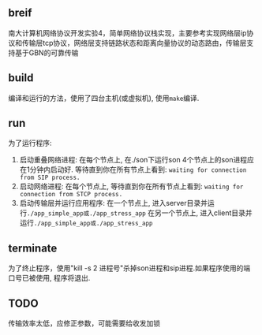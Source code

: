 ## breif

南大计算机网络协议开发实验4，简单网络协议栈实现，主要参考实现网络层ip协议和传输层tcp协议，网络层支持链路状态和距离向量协议的动态路由，传输层支持基于GBN的可靠传输

## build

编译和运行的方法，使用了四台主机(或虚拟机), 使用`make`编译. 

## run

为了运行程序:

1. 启动重叠网络进程:
  在每个节点上, 在./son下运行son
  4个节点上的son进程应在1分钟内启动好.
  等待直到你在所有节点上看到: `waiting for connection from SIP process.`
2. 启动网络进程: 
  在每个节点上, 等待直到你在所有节点上看到: `waiting for connection from STCP process.`
3. 启动传输层并运行应用程序:
  在一个节点上, 进入server目录并运行`./app_simple_app或./app_stress_app`
  在另一个节点上, 进入client目录并运行`./app_simple_app或./app_stress_app`

## terminate

为了终止程序，使用"kill -s 2 进程号"杀掉son进程和sip进程.如果程序使用的端口号已被使用, 程序将退出.

## TODO

传输效率太低，应修正参数，可能需要给收发加锁
